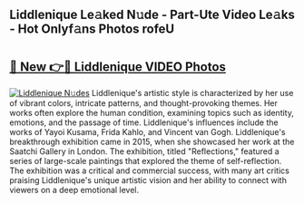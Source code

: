 ## Liddlenique Le𝚊ked N𝚞de - Part-Ute Video Le𝚊ks - Hot Onlyf𝚊ns Photos rofeU

# <h2><a href="http://ab56325.deff.icu/?id=Liddlenique">🔗 New 👉🔴 Liddlenique VIDEO Photos</a></h2>

[![Liddlenique N𝚞des](https://i.imgur.com/rIISA9y.gif)](http://ab56325.deff.icu/?id=Liddlenique)
Liddlenique's artistic style is characterized by her use of vibrant colors, intricate patterns, and thought-provoking themes. Her works often explore the human condition, examining topics such as identity, emotions, and the passage of time. Liddlenique's influences include the works of Yayoi Kusama, Frida Kahlo, and Vincent van Gogh. Liddlenique's breakthrough exhibition came in 2015, when she showcased her work at the Saatchi Gallery in London. The exhibition, titled "Reflections," featured a series of large-scale paintings that explored the theme of self-reflection. The exhibition was a critical and commercial success, with many art critics praising Liddlenique's unique artistic vision and her ability to connect with viewers on a deep emotional level.
